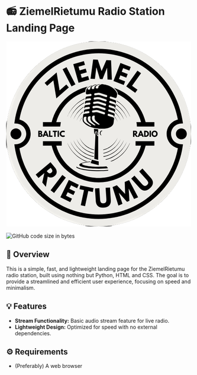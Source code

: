 # 📻 ZiemelRietumu Radio Station Landing Page

![Logo](/static/images/logo.png)

![GitHub code size in bytes](https://img.shields.io/github/languages/code-size/garrywashere/ziemelrietumu-radio)

## 👀 Overview

This is a simple, fast, and lightweight landing page for the ZiemelRietumu radio station, built using nothing but Python, HTML and CSS. The goal is to provide a streamlined and efficient user experience, focusing on speed and minimalism.

## 💡 Features

- **Stream Functionality:** Basic audio stream feature for live radio.
- **Lightweight Design:** Optimized for speed with no external dependencies.

## ⚙️ Requirements

- (Preferably) A web browser